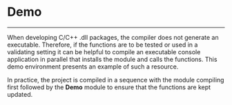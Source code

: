 # Demo
---
When developing C/C++ .dll packages, the compiler does not generate an executable. Therefore, if the functions are to be tested or used in a validating setting it can be helpful to compile an executable console application in parallel that installs the module and calls the functions. This demo environment presents an example of such a resource. 

In practice, the project is compiled in a sequence with the module compiling first followed by the **Demo** module to ensure that the functions are kept updated.

